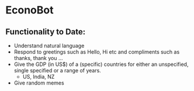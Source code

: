 # EconoBot

## Functionality to Date:
* Understand natural language
* Respond to greetings such as Hello, Hi etc and compliments such as thanks, thank you ...
* Give the GDP (in US$) of a (specific) countries for either an unspecified, single specified or a range of years.
  * US, India, NZ
* Give random memes
